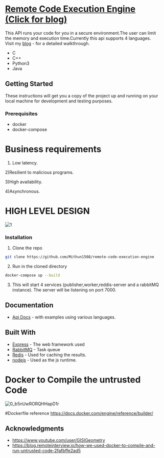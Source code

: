 # [Remote Code Execution Engine (Click for blog)](https://medium.com/@yashbudukh/building-a-remote-code-execution-system-9e55c5b248d6)
This API runs your code for you in a secure environment.The user can limit the memory and execution time.Currently this api supports 4 languages. Visit my [blog](https://medium.com/@yashbudukh/building-a-remote-code-execution-system-9e55c5b248d6?sk=da85e0b861383a610adcfdf086096a5d) - for a detailed walkthrough.

* C
* C++
* Python3
* Java

## Getting Started

These instructions will get you a copy of the project up and running on your local machine for development and testing purposes.

### Prerequisites

* docker
* docker-compose

# Business requirements

1) Low latency.

2)Resilient to malicious programs.

3)High availability.

4)Asynchronous.

# HIGH LEVEL DESIGN
![1](https://user-images.githubusercontent.com/93249038/216220208-1875f968-945f-4777-8a79-63d76d775816.jpg)


### Installation

1. Clone the repo
```sh
git clone https://github.com/Mithun1508/remote-code-execution-engine
```
2. Run in the cloned directory
```sh
docker-compose up --build
```
3. This will start 4 services (publisher,worker,reddis-server and a rabbitMQ instance).
   The server will be listening on port 7000.


<!-- USAGE EXAMPLES -->
## Documentation
* [Api Docs](https://documenter.getpostman.com/view/11156949/Szt8fAgW?version=latest) - with examples using various languages.

## Built With

* [Express](https://expressjs.com/)     -  The web framework used
* [RabbitMQ](https://www.rabbitmq.com/) -  Task queue
* [Redis](https://redis.io/)           -  Used for caching the results.
* [nodejs](https://nodejs.org/en/)      -  Used as the js runtime.


# Docker to Compile the untrusted Code
 
![0_b5nUwRORQHHapD1r](https://user-images.githubusercontent.com/93249038/216220706-bdf036cc-5a84-4541-830b-8f81c84d0914.png)

#Dockerfile reference
 https://docs.docker.com/engine/reference/builder/
 
 
## Acknowledgments

* https://www.youtube.com/user/GISIGeometry 
* https://blog.remoteinterview.io/how-we-used-docker-to-compile-and-run-untrusted-code-2fafbffe2ad5


